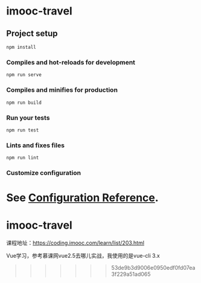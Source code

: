 
# imooc-travel

## Project setup
```
npm install
```

### Compiles and hot-reloads for development
```
npm run serve
```

### Compiles and minifies for production
```
npm run build
```

### Run your tests
```
npm run test
```

### Lints and fixes files
```
npm run lint
```

### Customize configuration
See [Configuration Reference](https://cli.vuejs.org/config/).
=======
# imooc-travel

课程地址：https://coding.imooc.com/learn/list/203.html

Vue学习，参考慕课网vue2.5去哪儿实战，我使用的是vue-cli 3.x
>>>>>>> 53de9b3d9006e0950edf0fd07ea3f229a51ad065
